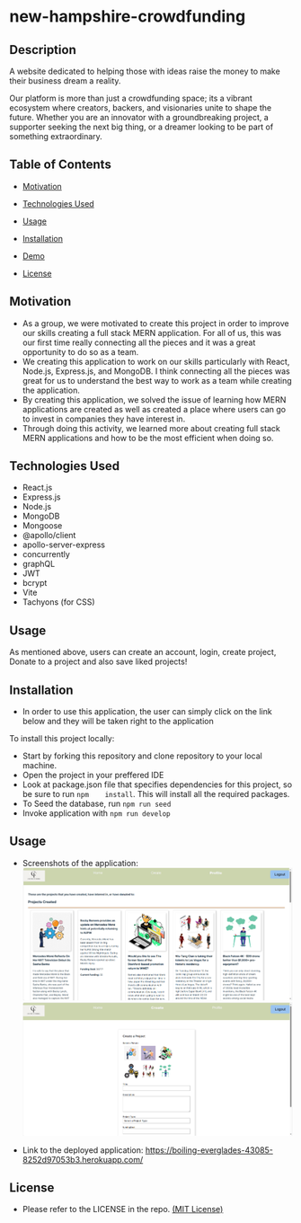 # new-hampshire-crowdfunding

## Description

A website dedicated to helping those with ideas raise the money to make their business dream a reality.

Our platform is more than just a crowdfunding space; its a vibrant ecosystem where creators, backers, and visionaries unite to shape the future. Whether you are an innovator with a groundbreaking project, a supporter seeking the next big thing, or a dreamer looking to be part of something extraordinary.

## Table of Contents

* [Motivation](#motivation) 
  
* [Technologies Used](#technologies-used)  

* [Usage](#usage)

* [Installation](#installation)

* [Demo](#demo) 

* [License](#license)

## Motivation

- As a group, we were motivated to create this project in order to improve our skills creating a full stack MERN application. For all of us, this was our first time really connecting all the pieces and it was a great opportunity to do so as a team.
- We creating this application to work on our skills particularly with React, Node.js, Express.js, and MongoDB. I think connecting all the pieces was great for us to understand the best way to work as a team while creating the application.
- By creating this application, we solved the issue of learning how MERN applications are created as well as created a place where users can go to invest in companies they have interest in.
- Through doing this activity, we learned more about creating full stack MERN applications and how to be the most efficient when doing so.

## Technologies Used
- React.js
- Express.js
- Node.js
- MongoDB
- Mongoose
- @apollo/client
- apollo-server-express
- concurrently
- graphQL
- JWT
- bcrypt
- Vite
- Tachyons (for CSS)

## Usage

As mentioned above, users can create an account, login, create project, Donate to a project and also save liked projects!
  
## Installation

- In order to use this application, the user can simply click on the link below and they will be taken right to the application

To install this project locally:
* Start by forking this repository and clone repository to your local machine.
* Open the project in your preffered IDE
* Look at package.json file that specifies dependencies for this project, so be sure to run `npm    install`. This will install all the required packages. 
* To Seed the database, run `npm run seed`
* Invoke application with `npm run develop`


## Usage

- Screenshots of the application:
![image](./client/src/assets/demo.png)
![image](./client/src/assets/demo1.png)

- Link to the deployed application:
https://boiling-everglades-43085-8252d97053b3.herokuapp.com/


## License

* Please refer to the LICENSE in the repo. <a href="https://github.com/SajithAravindan/Book-Search-Engine-MERN/blob/main/LICENSE">(MIT License)</a>
